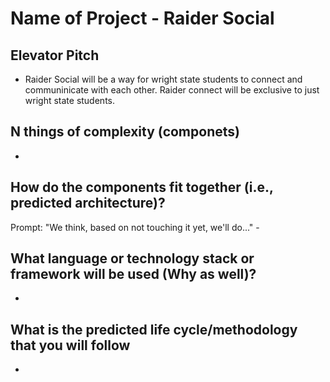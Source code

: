 # Name of Project - Raider Social


## Elevator Pitch
- Raider Social will be a way for wright state students to connect and communinicate with each other. Raider connect will be exclusive to just wright state students.

## N things of complexity (componets)
-

## How do the components fit together (i.e., predicted architecture)?
Prompt: "We think, based on not touching it yet, we'll do..." - 

## What language or technology stack or framework will be used (Why as well)?
-

## What is the predicted life cycle/methodology that you will follow
-

